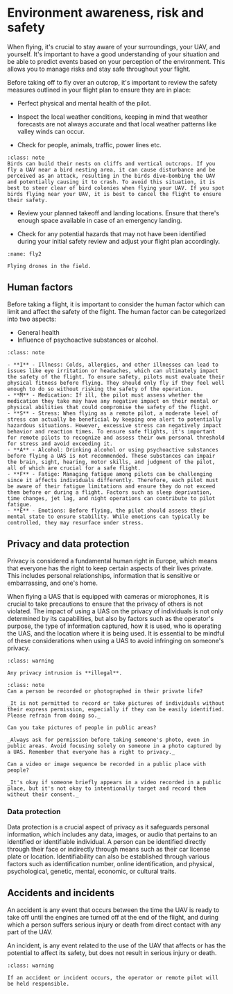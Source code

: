 # Environment awareness, risk and safety
When flying, it's crucial to stay aware of your surroundings, your UAV, and yourself. It's important to have a good understanding of your situation and be able to predict events based on your perception of the environment. This allows you to manage risks and stay safe throughout your flight.

Before taking off to fly over an outcrop, it's important to review the safety measures outlined in your flight plan to ensure they are in place:

- Perfect physical and mental health of the pilot.

- Inspect the local weather conditions, keeping in mind that weather forecasts are not always accurate and that local weather patterns like valley winds can occur.

- Check for people, animals, traffic, power lines etc. 
```{admonition} Bird cliffs
:class: note
Birds can build their nests on cliffs and vertical outcrops. If you fly a UAV near a bird nesting area, it can cause disturbance and be perceived as an attack, resulting in the birds dive-bombing the UAV and potentially causing it to crash. To avoid this situation, it is best to steer clear of bird colonies when flying your UAV. If you spot birds flying near your UAV, it is best to cancel the flight to ensure their safety.
```

- Review your planned takeoff and landing locations. Ensure that there's enough space available in case of an emergency landing.

- Check for any potential hazards that may not have been identified during your initial safety review and adjust your flight plan accordingly.

```{figure} assets/fly2.jpg
:name: fly2

Flying drones in the field.
```

## Human factors
Before taking a flight, it is important to consider the human factor which can limit and affect the safety of the flight. The human factor can be categorized into two aspects:
- General health
- Influence of psychoactive substances or alcohol.

```{admonition} **I'M SAFE** methodology
:class: note

- **I** - Illness: Colds, allergies, and other illnesses can lead to issues like eye irritation or headaches, which can ultimately impact the safety of the flight. To ensure safety, pilots must evaluate their physical fitness before flying. They should only fly if they feel well enough to do so without risking the safety of the operation.
- **M** - Medication: If ill, the pilot must assess whether the medication they take may have any negative impact on their mental or physical abilities that could compromise the safety of the flight.
- **S** - Stress: When flying as a remote pilot, a moderate level of stress can actually be beneficial by keeping one alert to potentially hazardous situations. However, excessive stress can negatively impact behavior and reaction times. To ensure safe flights, it's important for remote pilots to recognize and assess their own personal threshold for stress and avoid exceeding it.
- **A** - Alcohol: Drinking alcohol or using psychoactive substances before flying a UAS is not recommended. These substances can impair the brain, sight, hearing, motor skills, and judgment of the pilot, all of which are crucial for a safe flight.
- **F** - Fatige: Managing fatigue among pilots can be challenging since it affects individuals differently. Therefore, each pilot must be aware of their fatigue limitations and ensure they do not exceed them before or during a flight. Factors such as sleep deprivation, time changes, jet lag, and night operations can contribute to pilot fatigue.
- **E** - Emotions: Before flying, the pilot should assess their mental state to ensure stability. While emotions can typically be controlled, they may resurface under stress.
```

## Privacy and data protection
Privacy is considered a fundamental human right in Europe, which means that everyone has the right to keep certain aspects of their lives private. This includes personal relationships, information that is sensitive or embarrassing, and one's home.

When flying a UAS that is equipped with cameras or microphones, it is crucial to take precautions to ensure that the privacy of others is not violated. The impact of using a UAS on the privacy of individuals is not only determined by its capabilities, but also by factors such as the operator's purpose, the type of information captured, how it is used, who is operating the UAS, and the location where it is being used. It is essential to be mindful of these considerations when using a UAS to avoid infringing on someone's privacy.

```{admonition} Privacy
:class: warning

Any privacy intrusion is **illegal**.
```

```{admonition} FAQs
:class: note
Can a person be recorded or photographed in their private life?

_It is not permitted to record or take pictures of individuals without their express permission, especially if they can be easily identified. Please refrain from doing so._

Can you take pictures of people in public areas?

_Always ask for permission before taking someone's photo, even in public areas. Avoid focusing solely on someone in a photo captured by a UAS. Remember that everyone has a right to privacy._

Can a video or image sequence be recorded in a public place with people?

_It's okay if someone briefly appears in a video recorded in a public place, but it's not okay to intentionally target and record them without their consent._
```

### Data protection
Data protection is a crucial aspect of privacy as it safeguards personal information, which includes any data, images, or audio that pertains to an identified or identifiable individual. A person can be identified directly through their face or indirectly through means such as their car license plate or location. Identifiability can also be established through various factors such as identification number, online identification, and physical, psychological, genetic, mental, economic, or cultural traits.

## Accidents and incidents
An accident is any event that occurs between the time the UAV is ready to take off until the engines are turned off at the end of the flight, and during which a person suffers serious injury or death from direct contact with any part of the UAV. 

An incident, is any event related to the use of the UAV that affects or has the potential to affect its safety, but does not result in serious injury or death.

```{admonition} Responsibility
:class: warning

If an accident or incident occurs, the operator or remote pilot will be held responsible.
```
